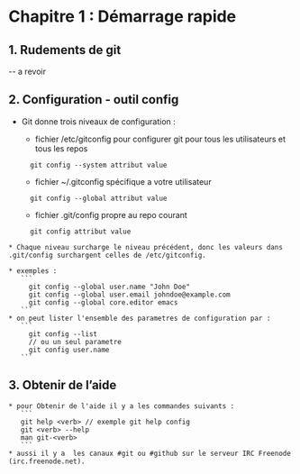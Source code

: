 # Chapitre 1 : Démarrage rapide
## 1. Rudements de git
-- a revoir 
## 2. Configuration - outil config

   * Git donne trois niveaux de configuration :

        *   fichier /etc/gitconfig pour configurer git pour tous les utilisateurs et tous les repos
        ```
          git config --system attribut value
        ```
        * fichier ~/.gitconfig spécifique a votre utilisateur
        ```
          git config --global attribut value
        ```
        * fichier .git/config propre au repo courant
        ```
          git config attribut value
        ```
    * Chaque niveau surcharge le niveau précédent, donc les valeurs dans .git/config surchargent celles de /etc/gitconfig.

    * exemples :
       ```
         git config --global user.name "John Doe"
         git config --global user.email johndoe@example.com
         git config --global core.editor emacs
       ```
    * on peut lister l'ensemble des parametres de configuration par :
       ```
         git config --list
         // ou un seul parametre
         git config user.name
       ```

## 3.  Obtenir de l’aide
    * pour Obtenir de l'aide il y a les commandes suivants :
       ```
       git help <verb> // exemple git help config
       git <verb> --help
       man git-<verb>
       ```
    * aussi il y a  les canaux #git ou #github sur le serveur IRC Freenode (irc.freenode.net).
